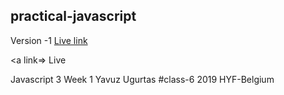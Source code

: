 
## practical-javascript


Version -1 <a href="https://github.com/yavuzugurtas/practical-javascript/version-1">Live link</a>


<a link=> Live </a>

Javascript 3 
Week 1
Yavuz Ugurtas
#class-6 
2019  HYF-Belgium